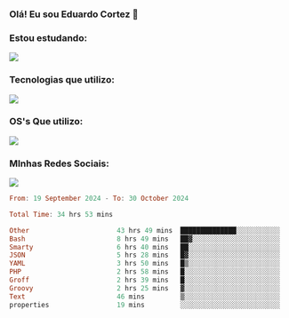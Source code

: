 ### Olá! Eu sou Eduardo Cortez 🤙


### Estou estudando: 

<p align="left">
  <a href="https://skillicons.dev">
    <img src="https://skillicons.dev/icons?i=kubernetes,terraform,redhat" />
  </a>
</p>

### Tecnologias que utilizo: 

<p align="left">
  <a href="https://skillicons.dev">
    <img src="https://skillicons.dev/icons?i=docker,mysql,postgres,git,aws,bash,jenkins,figma,grafana,nginx,notion,prometheus" />
  </a>
</p>

### OS's Que utilizo:

<p align="left">
  <a href="https://skillicons.dev">
    <img src="https://skillicons.dev/icons?i=linux,debian,ubuntu,apple,windows" />
  </a>
</p>

### MInhas Redes Sociais:

<p align="left">
  <a href="https://skillicons.dev">
    <img src="https://skillicons.dev/icons?i=linkedin,github" />
  </a>
</p>

<!--START_SECTION:waka-->

```haskell
From: 19 September 2024 - To: 30 October 2024

Total Time: 34 hrs 53 mins

Other                      43 hrs 49 mins  ██████████████░░░░░░░░░░░   55.68 %
Bash                       8 hrs 49 mins   ██▓░░░░░░░░░░░░░░░░░░░░░░   11.21 %
Smarty                     6 hrs 40 mins   ██░░░░░░░░░░░░░░░░░░░░░░░   08.48 %
JSON                       5 hrs 28 mins   █▓░░░░░░░░░░░░░░░░░░░░░░░   06.96 %
YAML                       3 hrs 50 mins   █▒░░░░░░░░░░░░░░░░░░░░░░░   04.88 %
PHP                        2 hrs 58 mins   █░░░░░░░░░░░░░░░░░░░░░░░░   03.78 %
Groff                      2 hrs 39 mins   █░░░░░░░░░░░░░░░░░░░░░░░░   03.38 %
Groovy                     2 hrs 25 mins   ▓░░░░░░░░░░░░░░░░░░░░░░░░   03.07 %
Text                       46 mins         ▒░░░░░░░░░░░░░░░░░░░░░░░░   00.98 %
properties                 19 mins         ░░░░░░░░░░░░░░░░░░░░░░░░░   00.42 %
```

<!--END_SECTION:waka-->
